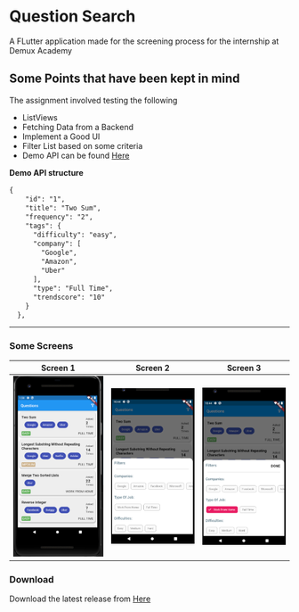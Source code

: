 # Question Search

A FLutter application made for the screening process for the internship at Demux Academy

## Some Points that have been kept in mind

The assignment involved testing the following
- ListViews
- Fetching Data from a Backend
- Implement a Good UI
- Filter List based on some criteria
- Demo API can be found [Here](http://gtxtreme.me/static/scratch.json)

**Demo API structure**
```
{
    "id": "1",
    "title": "Two Sum",
    "frequency": "2",
    "tags": {
      "difficulty": "easy",
      "company": [
        "Google",
        "Amazon",
        "Uber"
      ],
      "type": "Full Time",
      "trendscore": "10"
    }
  },
```

<hr>

### Some Screens

| Screen 1      | Screen 2 | Screen 3
|---   	|---  |---
|![](screens/screen_1.png) |![](screens/screen_2.png)|![](screens/screen_3.png)


### Download
Download the latest release from [Here](apk/latest-release.apk)

